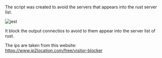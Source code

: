The script was created to avoid the servers that appears into the rust server list.
<p>
  <img alt="jest" src="https://preview.redd.it/251qa5djp1i41.png?width=960&crop=smart&auto=webp&s=3d3a4eebf178cfcfc970da68f309b1c203b0cc76" />
</p>
It block the output connectios to avoid to them appear into the server list of rust.

The ips are taken from this website:
https://www.ip2location.com/free/visitor-blocker
